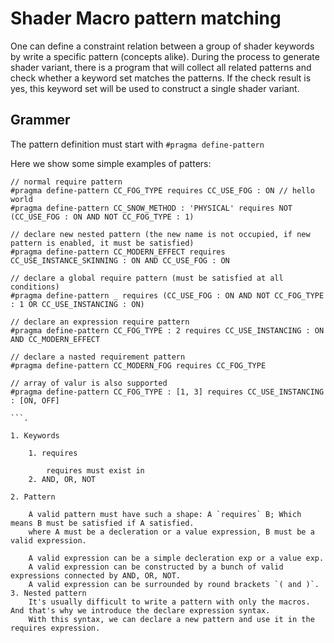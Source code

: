 # Shader Macro pattern matching

One can define a constraint relation between a group of shader keywords by write a specific pattern (concepts alike). During the process to generate shader variant, there is a program that will collect all related patterns and check whether a keyword set matches the patterns. If the check result is yes, this keyword set will be used to construct a single shader variant.

## Grammer

The pattern definition must start with `#pragma define-pattern`

Here we show some simple examples of patters:
```
// normal require pattern
#pragma define-pattern CC_FOG_TYPE requires CC_USE_FOG : ON // hello world
#pragma define-pattern CC_SNOW_METHOD : 'PHYSICAL' requires NOT (CC_USE_FOG : ON AND NOT CC_FOG_TYPE : 1)

// declare new nested pattern (the new name is not occupied, if new pattern is enabled, it must be satisfied)
#pragma define-pattern CC_MODERN_EFFECT requires CC_USE_INSTANCE_SKINNING : ON AND CC_USE_FOG : ON

// declare a global require pattern (must be satisfied at all conditions)
#pragma define-pattern _ requires (CC_USE_FOG : ON AND NOT CC_FOG_TYPE : 1 OR CC_USE_INSTANCING : ON)

// declare an expression require pattern
#pragma define-pattern CC_FOG_TYPE : 2 requires CC_USE_INSTANCING : ON AND CC_MODERN_EFFECT

// declare a nasted requirement pattern
#pragma define-pattern CC_MODERN_FOG requires CC_FOG_TYPE

// array of valur is also supported
#pragma define-pattern CC_FOG_TYPE : [1, 3] requires CC_USE_INSTANCING : [ON, OFF]

```.

1. Keywords

    1. requires

        requires must exist in 
    2. AND, OR, NOT

2. Pattern

    A valid pattern must have such a shape: A `requires` B; Which means B must be satisfied if A satisfied.
    where A must be a decleration or a value expression, B must be a valid expression.
    
    A valid expression can be a simple decleration exp or a value exp.
    A valid expression can be constructed by a bunch of valid expressions connected by AND, OR, NOT.
    A valid expression can be surrounded by round brackets `( and )`.
3. Nested pattern
    It's usually difficult to write a pattern with only the macros. And that's why we introduce the declare expression syntax.
    With this syntax, we can declare a new pattern and use it in the requires expression.